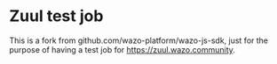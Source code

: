 # Zuul test job


This is a fork from github.com/wazo-platform/wazo-js-sdk, just for the purpose of having a test job for https://zuul.wazo.community.
